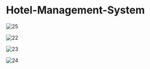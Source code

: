 # Hotel-Management-System


![25](https://github.com/chintunikith/Hotel-Management-System/assets/34469610/a4ce0fe6-b427-455a-9562-aaa733b7ed73)

![22](https://github.com/chintunikith/Hotel-Management-System/assets/34469610/5be7dfbe-ec81-44b5-b94e-f6e4eea8ff6a)

![23](https://github.com/chintunikith/Hotel-Management-System/assets/34469610/78ae07eb-4874-47ca-b651-ea2f031918e7)


![24](https://github.com/chintunikith/Hotel-Management-System/assets/34469610/14740a89-a865-48e0-83d4-78a961ee01b8)
